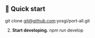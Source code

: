 
## 🚀 Quick start
   git clone git@github.com:yosgi/port-all.git


2.  **Start developing.**
    npm run develop
